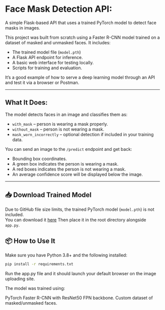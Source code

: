 # Face Mask Detection API:

A simple Flask-based API that uses a trained PyTorch model to detect face masks in images.

This project was built from scratch using a Faster R-CNN model trained on a dataset of masked and unmasked faces. It includes:
- The trained model file (`model.pth`)
- A Flask API endpoint for inference.
- A basic web interface for testing locally.
- Scripts for training and evaluation.

It’s a good example of how to serve a deep learning model through an API and test it via a browser or Postman.

---

## What It Does:

The model detects faces in an image and classifies them as:
- `with_mask` – person is wearing a mask properly.  
- `without_mask` – person is not wearing a mask.  
- `mask_worn_incorrectly` – optional detection if included in your training data.

You can send an image to the `/predict` endpoint and get back:
- Bounding box coordinates.
- A green box indicates the person is wearing a mask.
- A red boxes indicates the person is not wearing a mask.
- An average confidence score will be displayed below the image.

---
## 📥 Download Trained Model

Due to GitHub file size limits, the trained PyTorch model (`model.pth`) is not included.  
You can download it [here](https://www.dropbox.com/scl/fi/qwobxexgkq74lkpbhq2ay/model.pth?rlkey=6nbin0qb4riatdk49x3w2eui8&st=ujk4ci62&dl=1)
Then place it in the root directory alongside `app.py`.

## 📦 How to Use It

Make sure you have Python 3.8+ and the following installed:

```bash
pip install -r requirements.txt
```

Run the app.py file and it should launch your default browser on the image uploading site.

The model was trained using:

PyTorch
Faster R-CNN with ResNet50 FPN backbone.
Custom dataset of masked/unmasked faces.
